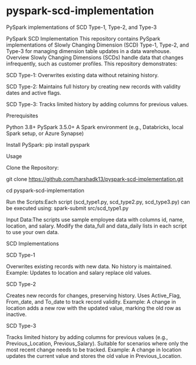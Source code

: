 # pyspark-scd-implementation
PySpark implementations of SCD Type-1, Type-2, and Type-3

PySpark SCD Implementation
This repository contains PySpark implementations of Slowly Changing Dimension (SCD) Type-1, Type-2, and Type-3 for managing dimension table updates in a data warehouse.
Overview
Slowly Changing Dimensions (SCDs) handle data that changes infrequently, such as customer profiles. This repository demonstrates:

SCD Type-1: Overwrites existing data without retaining history.

SCD Type-2: Maintains full history by creating new records with validity dates and active flags.

SCD Type-3: Tracks limited history by adding columns for previous values.


Prerequisites

Python 3.8+
PySpark 3.5.0+
A Spark environment (e.g., Databricks, local Spark setup, or Azure Synapse)

Install PySpark:
pip install pyspark

Usage

Clone the Repository:

git clone https://github.com/harshadk13/pyspark-scd-implementation.git

cd pyspark-scd-implementation


Run the Scripts:Each script (scd_type1.py, scd_type2.py, scd_type3.py) can be executed using:
spark-submit src/scd_type1.py


Input Data:The scripts use sample employee data with columns id, name, location, and salary. Modify the data_full and data_daily lists in each script to use your own data.


SCD Implementations

SCD Type-1

Overwrites existing records with new data.
No history is maintained.
Example: Updates to location and salary replace old values.

SCD Type-2

Creates new records for changes, preserving history.
Uses Active_Flag, From_date, and To_date to track record validity.
Example: A change in location adds a new row with the updated value, marking the old row as inactive.

SCD Type-3

Tracks limited history by adding columns for previous values (e.g., Previous_Location, Previous_Salary).
Suitable for scenarios where only the most recent change needs to be tracked.
Example: A change in location updates the current value and stores the old value in Previous_Location.



